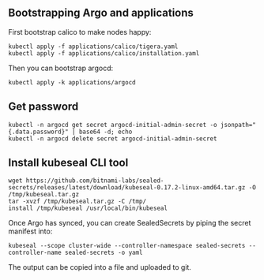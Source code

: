 ## Bootstrapping Argo and applications

First bootstrap calico to make nodes happy:

```shell
kubectl apply -f applications/calico/tigera.yaml
kubectl apply -f applications/calico/installation.yaml
```

Then you can bootstrap argocd:

```shell
kubectl apply -k applications/argocd
```

## Get password
```shell
kubectl -n argocd get secret argocd-initial-admin-secret -o jsonpath="{.data.password}" | base64 -d; echo
kubectl -n argocd delete secret argocd-initial-admin-secret
```

## Install kubeseal CLI tool
```shell
wget https://github.com/bitnami-labs/sealed-secrets/releases/latest/download/kubeseal-0.17.2-linux-amd64.tar.gz -O /tmp/kubeseal.tar.gz 
tar -xvzf /tmp/kubeseal.tar.gz -C /tmp/
install /tmp/kubeseal /usr/local/bin/kubeseal
```
Once Argo has synced, you can create SealedSecrets by piping the secret manifest into: 
```
kubeseal --scope cluster-wide --controller-namespace sealed-secrets --controller-name sealed-secrets -o yaml
```
The output can be copied into a file and uploaded to git.